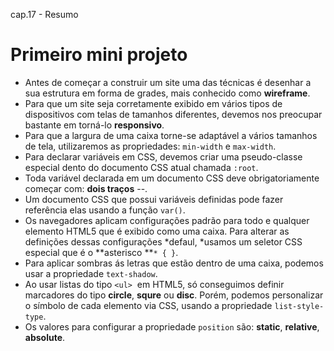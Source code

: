 cap.17 - Resumo 

# Primeiro mini projeto

- Antes de começar a construir um site uma das técnicas é desenhar a sua estrutura em forma de grades, mais conhecido como **wireframe**.
- Para que um site seja corretamente exibido em vários tipos de dispositivos com telas de tamanhos diferentes, devemos nos preocupar bastante em torná-lo **responsivo**.
- Para que a largura de uma caixa torne-se adaptável a vários tamanhos de tela, utilizaremos as propriedades: `min-width` e `max-width`.
- Para declarar variáveis em CSS, devemos criar uma pseudo-classe especial dento do documento CSS atual chamada `:root`.
- Toda variável declarada em um documento CSS deve obrigatoriamente começar com: **dois traços** --.
- Um documento CSS que possui variáveis definidas pode fazer referência elas usando a função `var()`.
- Os navegadores aplicam configurações padrão para todo e qualquer elemento HTML5 que é exibido como uma caixa. Para alterar as definições dessas configurações *defaul, *usamos um seletor CSS especial que é o **asterisco **`* { }`.
- Para aplicar sombras ás letras que estão dentro de uma caixa, podemos usar a propriedade `text-shadow`.
- Ao usar listas do tipo `<ul>`  em HTML5, só conseguimos definir marcadores do tipo **circle**, **squre** ou **disc**. Porém, podemos personalizar o símbolo de cada elemento via CSS, usando a propriedade `list-style-type`.
- Os valores para configurar a propriedade `position` são: **static**, **relative**, **absolute**.